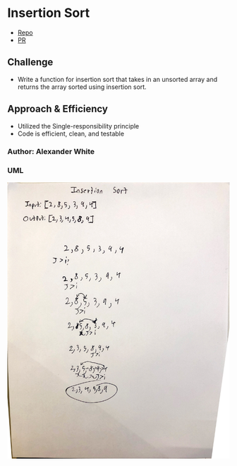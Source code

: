 # Insertion Sort
* [Repo](https://github.com/alex-white-401-advanced-javascript/data-structures-and-algorithms/tree/insertion-sort/code-challenges/sorts)
* [PR](https://github.com/alex-white-401-advanced-javascript/data-structures-and-algorithms/pull/12)

## Challenge
* Write a function for insertion sort that takes in an unsorted array and returns the array sorted using insertion sort.

## Approach & Efficiency
* Utilized the Single-responsibility principle
* Code is efficient, clean, and testable

### Author: Alexander White

### UML
![UML](../../assets/insertion-sort.jpg)
